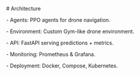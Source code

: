 \# Architecture



\- Agents: PPO agents for drone navigation.

\- Environment: Custom Gym-like drone environment.

\- API: FastAPI serving predictions + metrics.

\- Monitoring: Prometheus \& Grafana.

\- Deployment: Docker, Compose, Kubernetes.



